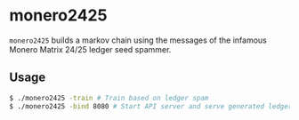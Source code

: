 # monero2425
`monero2425` builds a markov chain using the messages of the infamous Monero Matrix 24/25 ledger seed spammer.

## Usage
```sh
$ ./monero2425 -train # Train based on ledger spam
$ ./monero2425 -bind 8080 # Start API server and serve generated ledger spam
```
